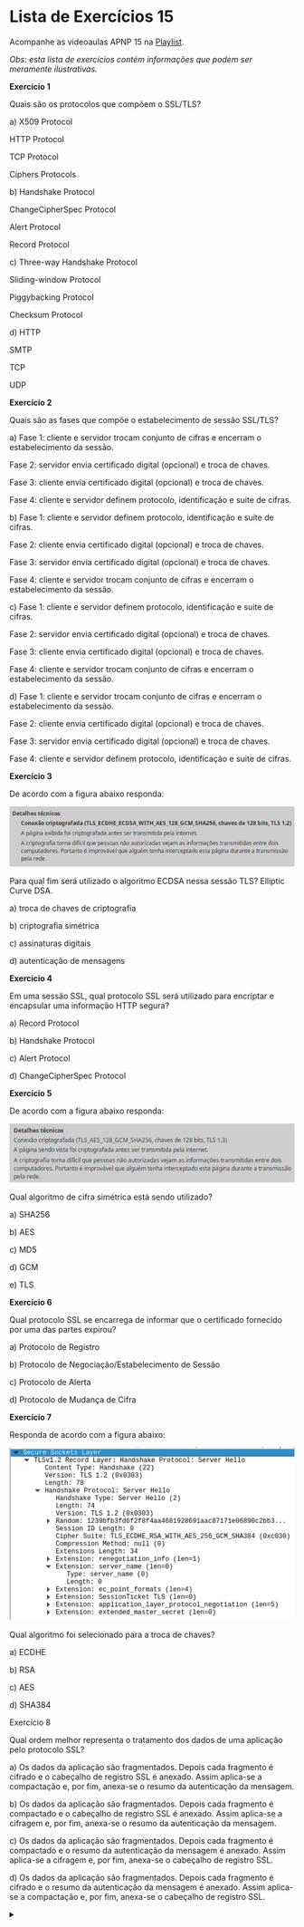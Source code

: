 # Lista de Exercícios 15

Acompanhe as videoaulas APNP 15 na [Playlist](https://www.youtube.com/playlist?list=PL4ySOdUYDU9AnsLbtvt7Mq3yBtnMT0Fog).

*Obs: esta lista de exercícios contém informações que podem ser meramente ilustrativas.*

**Exercício 1**

Quais são os protocolos que compõem o SSL/TLS?

a)
X509 Protocol

HTTP Protocol

TCP Protocol

Ciphers Protocols

b)
Handshake Protocol

ChangeCipherSpec Protocol

Alert Protocol

Record Protocol

c)
Three-way Handshake Protocol

Sliding-window Protocol

Piggybacking Protocol

Checksum Protocol

d)
HTTP

SMTP

TCP

UDP

**Exercício 2**

Quais são as fases que compõe o estabelecimento de sessão SSL/TLS?

a)
Fase 1: cliente e servidor trocam conjunto de cifras e encerram o estabelecimento da sessão.

Fase 2: servidor envia certificado digital (opcional) e troca de chaves.

Fase 3: cliente envia certificado digital (opcional) e troca de chaves.

Fase 4: cliente e servidor definem protocolo, identificação e suite de cifras.

b)
Fase 1: cliente e servidor definem protocolo, identificação e suite de cifras.

Fase 2: cliente envia certificado digital (opcional) e troca de chaves.

Fase 3: servidor envia certificado digital (opcional) e troca de chaves.

Fase 4: cliente e servidor trocam conjunto de cifras e encerram o estabelecimento da sessão.

c)
Fase 1: cliente e servidor definem protocolo, identificação e suite de cifras.

Fase 2: servidor envia certificado digital (opcional) e troca de chaves.

Fase 3: cliente envia certificado digital (opcional) e troca de chaves.

Fase 4: cliente e servidor trocam conjunto de cifras e encerram o estabelecimento da sessão.

d)
Fase 1: cliente e servidor trocam conjunto de cifras e encerram o estabelecimento da sessão.

Fase 2: cliente envia certificado digital (opcional) e troca de chaves.

Fase 3: servidor envia certificado digital (opcional) e troca de chaves.

Fase 4: cliente e servidor definem protocolo, identificação e suite de cifras.

**Exercício 3**

De acordo com a figura abaixo responda:

![](captura_tls.png)

Para qual fim será utilizado o algoritmo ECDSA nessa sessão TLS? Elliptic Curve DSA.

a) troca de chaves de criptografia

b) criptografia simétrica

c) assinaturas digitais

d) autenticação de mensagens

**Exercício 4**

Em uma sessão SSL, qual protocolo SSL será utilizado para encriptar e encapsular uma informação HTTP segura?

a) Record Protocol

b) Handshake Protocol

c) Alert Protocol

d) ChangeCipherSpec Protocol

**Exercício 5**

De acordo com a figura abaixo responda:

![](captura_tls_2.png)

Qual algoritmo de cifra simétrica está sendo utilizado?

a) SHA256

b) AES

c) MD5

d) GCM

e) TLS

**Exercício 6**

Qual protocolo SSL se encarrega de informar que o certificado fornecido por uma das partes expirou?

a) Protocolo de Registro

b) Protocolo de Negociação/Estabelecimento de Sessão

c) Protocolo de Alerta

d) Protocolo de Mudança de Cifra

**Exercício 7**

Responda de acordo com a figura abaixo:

![](captura_tls_3.png)

Qual algoritmo foi selecionado para a troca de chaves?

a) ECDHE

b) RSA

c) AES

d) SHA384

Exercício 8

Qual ordem melhor representa o tratamento dos dados de uma aplicação pelo protocolo SSL?

a)
Os dados da aplicação são fragmentados. Depois cada fragmento é cifrado e o cabeçalho de registro SSL é anexado. Assim aplica-se a compactação e, por fim, anexa-se o resumo da autenticação da mensagem.

b)
Os dados da aplicação são fragmentados. Depois cada fragmento é compactado e o cabeçalho de registro SSL é anexado. Assim aplica-se a cifragem e, por fim, anexa-se o resumo da autenticação da mensagem.

c)
Os dados da aplicação são fragmentados. Depois cada fragmento é compactado e o resumo da autenticação da mensagem é anexado. Assim aplica-se a cifragem e, por fim, anexa-se o cabeçalho de registro SSL.

d)
Os dados da aplicação são fragmentados. Depois cada fragmento é cifrado e o resumo da autenticação da mensagem é anexado. Assim aplica-se a compactação e, por fim, anexa-se o cabeçalho de registro SSL. 

<details><summary></summary>

Respostas:

1 - b

2 - c

3 - c

4 - a

5 - b

6 - c

7 - a

8 - c
</details>
